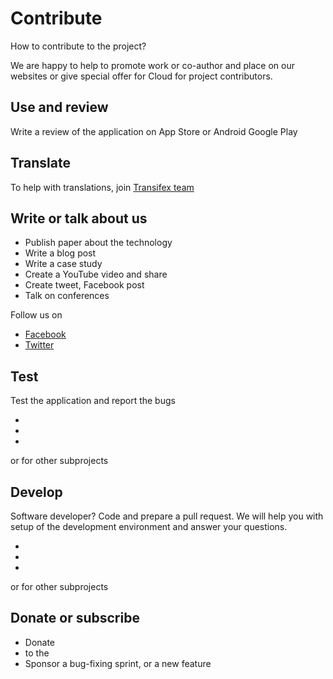 # Contribute

How to contribute to the project? 

We are happy to help to promote work or co-author and place on our websites or give special offer for <MainPlatformNameLink /> Cloud for project contributors.

<CommunityJoin />

## Use and review

Write a review of the application on App Store or Android Google Play

<AppDownload />

## Translate

To help with translations, join [<MainPlatformName /> Transifex team](https://www.transifex.com/lutra-consulting/mergin-maps-input/)

## Write or talk about us 
 
 - Publish paper about the technology
 - Write a blog post 
 - Write a case study 
 - Create a YouTube video and share
 - Create tweet, Facebook post 
 - Talk on conferences

 Follow us on 

 - [Facebook](https://www.facebook.com/lutraconsulting)
 - [Twitter](https://twitter.com/lutraconsulting)

## Test

Test the application and report the bugs

 - <GitHubRepo id="MerginMaps/input/issues" desc="Mergin Maps Input" />
 - <GitHubRepo id="MerginMaps/mergin/issues" desc="Mergin Maps Cloud" />
 - <GitHubRepo id="MerginMaps/qgis-mergin-plugin/issues" desc="Mergin Maps Plugin for QGIS" />
 
or for other subprojects

## Develop

Software developer? Code and prepare a pull request. We will help you with setup of the development environment and answer your questions.
 
 - <GitHubRepo id="MerginMaps/input" desc="Mergin Maps Input" />
 - <GitHubRepo id="MerginMaps/mergin" desc="Mergin Maps Cloud" />
 - <GitHubRepo id="MerginMaps/qgis-mergin-plugin" desc="Mergin Maps Plugin for QGIS" />

or for other subprojects

## Donate or subscribe

 - Donate
 - <AppDomainNameLink  desc="Subscribe" /> to the <MainPlatformName />
 - Sponsor a bug-fixing sprint, or a new feature
